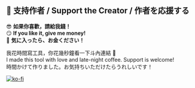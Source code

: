 ## 💸 支持作者 / Support the Creator / 作者を応援する

😎 **如果你喜歡，請給我錢！**  
😏 **If you like it, give me money!**  
🥺 **気に入ったら、お金ください！**

我花時間寫工具，你花幾秒鐘看一下斗內連結 🤝  
I made this tool with love and late-night coffee. Support is welcome!  
時間かけて作りました。お気持ちいただけたらうれしいです！

[![ko-fi](https://ko-fi.com/img/githubbutton_sm.svg)](https://ko-fi.com/B0B51FBVA8)

